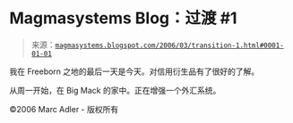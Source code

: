<!--yml

分类：未分类

日期：2024-05-18 05:21:39

-->

# Magmasystems Blog：过渡 #1

> 来源：[`magmasystems.blogspot.com/2006/03/transition-1.html#0001-01-01`](http://magmasystems.blogspot.com/2006/03/transition-1.html#0001-01-01)

我在 Freeborn 之地的最后一天是今天。对信用衍生品有了很好的了解。

从周一开始，在 Big Mack 的家中。正在增强一个外汇系统。

©2006 Marc Adler - 版权所有

